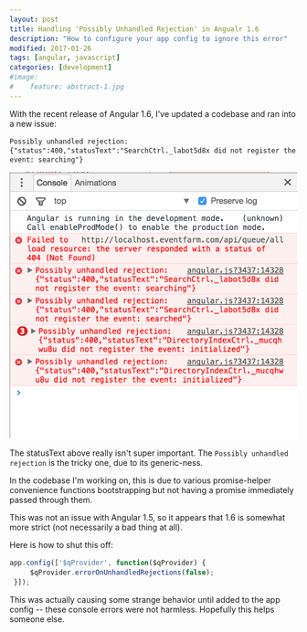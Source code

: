 ```yaml
---
layout: post
title: Handling 'Possibly Unhandled Rejection' in Angualr 1.6
description: "How to configure your app config to ignore this error"
modified: 2017-01-26
tags: [angular, javascript]
categories: [development]
#image:
#    feature: abstract-1.jpg
---
```


With the recent release of Angular 1.6, I've updated a codebase and ran into a new issue:

```
Possibly unhandled rejection: {"status":400,"statusText":"SearchCtrl._labot5d8x did not register the event: searching"}
```


<img src="/images/unhandled-rejection.png" alt="Browser console error" class="image-md">

The statusText above really isn't super important. The `Possibly unhandled rejection` is the tricky one, due to its generic-ness.

In the codebase I'm working on, this is due to various promise-helper convenience functions bootstrapping but not having a promise immediately passed through them.

This was not an issue with Angular 1.5, so it appears that 1.6 is somewhat more strict (not necessarily a bad thing at all).

Here is how to shut this off:

```javascript
app.config(['$qProvider', function($qProvider) {
     $qProvider.errorOnUnhandledRejections(false);
 }]);
 ```
 
 This was actually causing some strange behavior until added to the app config -- these console errors were not harmless. Hopefully this helps someone else.

